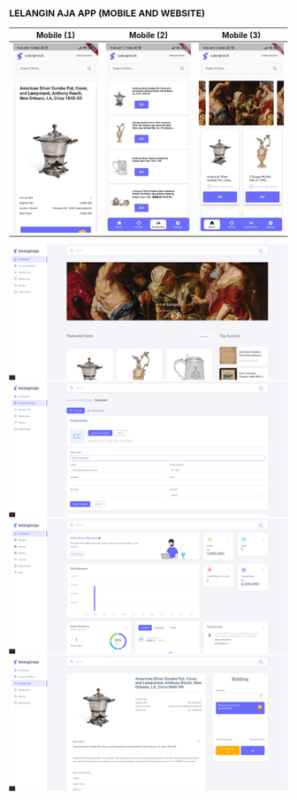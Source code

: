 ### LELANGIN AJA APP (MOBILE AND WEBSITE)




Mobile (1)                                              |  Mobile (2)                                       |  Mobile (3)
:------------------------------------------------------:|:------------------------------------------------: |:-----------------------------------------------:
![MOBILE](preview/photo_2023-02-15_09-41-20.jpg)        |  ![MOBILE](preview/photo_2023-02-15_09-41-22.jpg) | ![MOBILE](preview/photo_2023-02-15_09-41-24.jpg)

![WEB](preview/1.png)
![WEB](preview/2.png)
![WEB](preview/3.png)
![WEB](preview/4.png)
